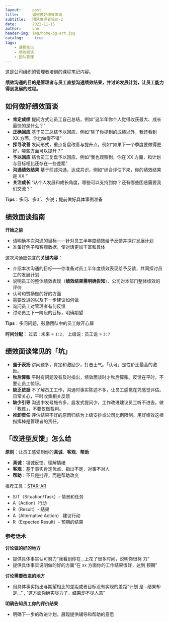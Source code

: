```yaml
---
layout:     post
title:      如何做好绩效面谈
subtitle:   团队管理者培训-2
date:       2022-11-15
author:     Lnn
header-img: img/home-bg-art.jpg
catalog: 	 true
tags:
    - 课程笔记
    - 绩效面谈
    - 团队管理
---
```



这是公司组织的管理者培训的课程笔记内容。


**绩效沟通的目的是管理者与员工直接沟通绩效结果，并讨论发展计划，让员工能力得到发展的过程。**


## 如何做好绩效面谈

- **肯定成绩** 提问方式让员工自己总结，例如“这半年你个人觉得收获最大、成长最快的是什么？”
- **正确回应** 基于员工总结予以回应，例如“除了你提到的成绩以外，我还看到 XX 方面，你也做得不错”
- **探寻改善** 发问形式，重点复盘改善与提升点，例如“如果下一个季度要做得更好，哪些方面可以提升？”
- **予以回应** 结合员工复盘予以回应，例如“我也观察到，你在 XX 方面，和计划与目标相比还存在一些差距”
- **沟通绩效结果** 基于前述沟通，达成共识，例如“综合评估下来，你的绩效结果是 XX ”
- **关注成长** “从个人发展和成长角度，哪些可以支持到你？还有哪些困惑需要我们交流？”

**Tips**：多问、多听、少说；提前做好具体事例准备


## 绩效面谈指南


**开始之前**
- 请明确本次沟通的目标——针对员工半年度绩效给予反馈并探讨发展计划
- 准备好例子和客观数据，使对话更加丰富和具体

这次沟通应包含的**关键内容**：
- 介绍本次沟通的目标——你准备对员工半年度绩效表现给予反馈，共同探讨员工的发展计划
- 说明员工的整体绩效表现（**绩效结果需明确告知**）、公司对本部门整体绩效的评价
- 认可和赞扬做的好的方面
- 需要改进的以及下一步建议如何做
- 询问员工对管理者有何反馈
- 讨论员工下一阶段的目标，明确期望

**Tips**：多问问题，鼓励团队中的员工敞开心扉


**时间分配**： 过去 : 未来 = `1:2`， 上级说 : 员工说 = `3:7`



## 绩效面谈常见的「坑」


- **羞于表扬** 讲问题多，肯定和激励少，打击士气。「认可」是性价比最高的激励。
- **秋后算账** 平时有问题没有及时指出，绩效面谈时才秋后算账。反馈在平时，不要让员工惊讶。
- **缺乏依据** 不了解员工工作，沟通时事实陈述不多，让员工感觉在凭感觉评估。日常关心，平时收集相关反馈
- **缺少引导** 沟通中发号施令多，启发式提问少，工作改进建议员工听不进去。做「教练」，不要仅做裁判。
- **推卸责任** 评估结果不好的原因归结为上级安排或公司比例限制。用好绩效这根指挥棒是管理者的责任。


## 「改进型反馈」怎么给


**原则**：让员工感受到你的**真诚**、**客观**、**帮助**
- **真诚**：坦诚反馈、理解情绪
- **客观**：基于事实肯定优点、指出不足，对事不对人
- **帮助**：不只是批评，而是帮助改变

推荐工具：[STAR-AR](https://wiki.mbalib.com/zh-tw/STAR%E5%8E%9F%E5%88%99)

- S/T（Situation/Task）- 情景和任务 
- A（Action）行动 
- R（Result）- 结果
- A（Alternative Action） 建议行动
- R（Expected Result）- 预期的结果



### 参考话术

**讨论做的好的地方**
-  提供具体事实认可努力“我看到你在…上花了很多时间，说明你很努
力”
- 提供具体事实说明做的好的方面“在 xx 方面你的工作结果很好，达到
预期”

**讨论需要改进的地方**
- 用具体事实指出与期望相比的差距或者目标没有实现的差距“计划
是…结果却是…” , ”这方面你确实尽力了，结果却不尽人意”

**明确告知员工你的评价结果**
- 明确下一步的改进计划，展现提供辅导和帮助的意愿